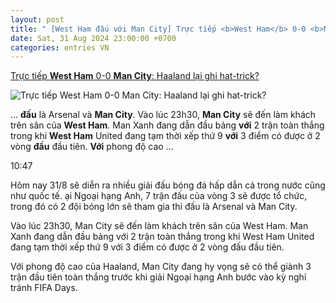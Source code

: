 ```yaml
---
layout: post
title: " [West Ham đấu với Man City] Trực tiếp <b>West Ham</b> 0-0 <b>Man City</b>: Haaland lại ghi hat-trick?"
date: Sat, 31 Aug 2024 23:00:00 +0700
categories: entries VN
---
```

[Trực tiếp <b>West Ham</b> 0-0 <b>Man City</b>: Haaland lại ghi hat-trick?](https://vov.vn/the-thao/truc-tiep-west-ham-0-0-man-city-haaland-lai-ghi-hat-trick-post1118016.vov)

![Trực tiếp <b>West Ham</b> 0-0 <b>Man City</b>: Haaland lại ghi hat-trick?](https://vov-media.emitech.vn/sites/default/files/styles/og_image/public/2024-08/haal.jpg?v=1725124759)

... <b>đấu</b> là Arsenal và <b>Man City</b>. Vào lúc 23h30, <b>Man City</b> sẽ đến làm khách trên sân của <b>West Ham</b>. Man Xanh đang dẫn đầu bảng <b>với</b> 2 trận toàn thắng trong khi <b>West Ham</b> United đang tạm thời xếp thứ 9 <b>với</b> 3 điểm có được ở 2 vòng <b>đấu</b> đầu tiên. <b>Với</b> phong độ cao ...

10:47

Hôm nay 31/8 sẽ diễn ra nhiều giải đấu bóng đá hấp dẫn cả trong nước cũng như quốc tế. ại Ngoại hạng Anh, 7 trận đấu của vòng 3 sẽ được tổ chức, trong đó có 2 đội bóng lớn sẽ tham gia thi đấu là Arsenal và Man City.



Vào lúc 23h30, Man City sẽ đến làm khách trên sân của West Ham. Man Xanh đang dẫn đầu bảng với 2 trận toàn thắng trong khi West Ham United đang tạm thời xếp thứ 9 với 3 điểm có được ở 2 vòng đấu đầu tiên.



Với phong độ cao của Haaland, Man City đang hy vọng sẽ có thể giành 3 trận đầu tiên toàn thắng trước khi giải Ngoại hạng Anh bước vào kỳ nghỉ tránh FIFA Days.


